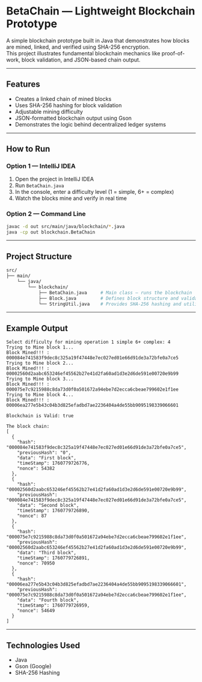 # BetaChain — Lightweight Blockchain Prototype

A simple blockchain prototype built in Java that demonstrates how blocks are mined, linked, and verified using SHA-256 encryption.  
This project illustrates fundamental blockchain mechanics like proof-of-work, block validation, and JSON-based chain output.

---

## Features

- Creates a linked chain of mined blocks  
- Uses SHA-256 hashing for block validation  
- Adjustable mining difficulty  
- JSON-formatted blockchain output using Gson  
- Demonstrates the logic behind decentralized ledger systems  

---


## How to Run

### Option 1 — IntelliJ IDEA
1. Open the project in IntelliJ IDEA  
2. Run `BetaChain.java`  
3. In the console, enter a difficulty level (1 = simple, 6+ = complex)  
4. Watch the blocks mine and verify in real time  


### Option 2 — Command Line
```bash
javac -d out src/main/java/blockchain/*.java
java -cp out blockchain.BetaChain
```
---

## Project Structure

```bash
src/
├── main/
    └── java/
        └── blockchain/
            ├── BetaChain.java     # Main class – runs the blockchain
            ├── Block.java         # Defines block structure and validation
            └── StringUtil.java    # Provides SHA-256 hashing and utilities


```
---
## Example Output

```
Select difficulty for mining operation 1 simple 6+ complex: 4
Trying to Mine block 1... 
Block Mined!!! : 000084e741583f9dec8c325a19f47448e7ec027ed01e66d91de3a72bfe0a7ce5
Trying to Mine block 2... 
Block Mined!!! : 00002560d2aabc653246ef45562b27e41d2fa60ad1d3e2d6de591e00720e9b99
Trying to Mine block 3... 
Block Mined!!! : 000075e7c9215988c8da73d0f0a501672a94ebe7d2ecca6cbeae799602e1f1ee
Trying to Mine block 4... 
Block Mined!!! : 00006ea277e5b43c04b3d825efadbd7ae2236404a4de55bb9095198339066601

Blockchain is Valid: true

The block chain: 
[
  {
    "hash": "000084e741583f9dec8c325a19f47448e7ec027ed01e66d91de3a72bfe0a7ce5",
    "previousHash": "0",
    "data": "First block",
    "timeStamp": 1760779726776,
    "nonce": 54382
  },
  {
    "hash": "00002560d2aabc653246ef45562b27e41d2fa60ad1d3e2d6de591e00720e9b99",
    "previousHash": "000084e741583f9dec8c325a19f47448e7ec027ed01e66d91de3a72bfe0a7ce5",
    "data": "Second block",
    "timeStamp": 1760779726890,
    "nonce": 87
  },
  {
    "hash": "000075e7c9215988c8da73d0f0a501672a94ebe7d2ecca6cbeae799602e1f1ee",
    "previousHash": "00002560d2aabc653246ef45562b27e41d2fa60ad1d3e2d6de591e00720e9b99",
    "data": "Third block",
    "timeStamp": 1760779726891,
    "nonce": 70950
  },
  {
    "hash": "00006ea277e5b43c04b3d825efadbd7ae2236404a4de55bb9095198339066601",
    "previousHash": "000075e7c9215988c8da73d0f0a501672a94ebe7d2ecca6cbeae799602e1f1ee",
    "data": "Fourth block",
    "timeStamp": 1760779726959,
    "nonce": 54649
  }
]
```
---

## Technologies Used
- Java
- Gson (Google)
- SHA-256 Hashing
